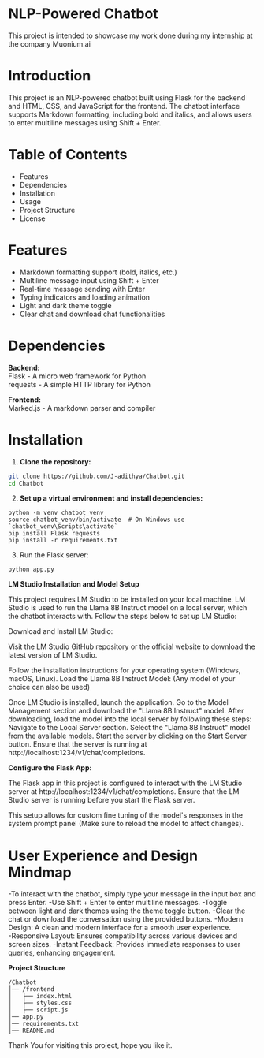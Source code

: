 # NLP-Powered Chatbot
This project is intended to showcase my work done during my internship at the company Muonium.ai

# Introduction
This project is an NLP-powered chatbot built using Flask for the backend and HTML, CSS, and JavaScript for the frontend. The chatbot interface supports Markdown formatting, including bold and italics, and allows users to enter multiline messages using Shift + Enter.

# Table of Contents
- Features  
- Dependencies  
- Installation  
- Usage  
- Project Structure  
- License  

# Features
- Markdown formatting support (bold, italics, etc.)  
- Multiline message input using Shift + Enter  
- Real-time message sending with Enter  
- Typing indicators and loading animation  
- Light and dark theme toggle  
- Clear chat and download chat functionalities  

# Dependencies

**Backend:**  
Flask - A micro web framework for Python  
requests - A simple HTTP library for Python  

**Frontend:**  
Marked.js - A markdown parser and compiler

# Installation

1. **Clone the repository:**

```bash
git clone https://github.com/J-adithya/Chatbot.git
cd Chatbot
```

2. **Set up a virtual environment and install dependencies:**

```
python -m venv chatbot_venv
source chatbot_venv/bin/activate  # On Windows use `chatbot_venv\Scripts\activate`
pip install Flask requests
pip install -r requirements.txt
```

3. Run the Flask server:
```
python app.py
```


**LM Studio Installation and Model Setup**  

This project requires LM Studio to be installed on your local machine. LM Studio is used to run the Llama 8B Instruct model on a local server, which the chatbot interacts with. Follow the steps below to set up LM Studio:

Download and Install LM Studio:

Visit the LM Studio GitHub repository or the official website to download the latest version of LM Studio.

Follow the installation instructions for your operating system (Windows, macOS, Linux).
Load the Llama 8B Instruct Model: (Any model of your choice can also be used)

Once LM Studio is installed, launch the application.
Go to the Model Management section and download the "Llama 8B Instruct" model.
After downloading, load the model into the local server by following these steps:
Navigate to the Local Server section.
Select the "Llama 8B Instruct" model from the available models.
Start the server by clicking on the Start Server button.
Ensure that the server is running at http://localhost:1234/v1/chat/completions.

**Configure the Flask App:**

The Flask app in this project is configured to interact with the LM Studio server at http://localhost:1234/v1/chat/completions.
Ensure that the LM Studio server is running before you start the Flask server. 

This setup allows for custom fine tuning of the model's responses in the system prompt panel (Make sure to reload the model to affect changes).  

# User Experience and Design Mindmap

-To interact with the chatbot, simply type your message in the input box and press Enter.
-Use Shift + Enter to enter multiline messages.
-Toggle between light and dark themes using the theme toggle button.
-Clear the chat or download the conversation using the provided buttons.
-Modern Design: A clean and modern interface for a smooth user experience.  
-Responsive Layout: Ensures compatibility across various devices and screen sizes.
-Instant Feedback: Provides immediate responses to user queries, enhancing engagement.

**Project Structure**

```
/Chatbot
│── /frontend
│   ├── index.html
│   ├── styles.css
│   ├── script.js
│── app.py
│── requirements.txt
│── README.md
```
Thank You for visiting this project, hope you like it.
